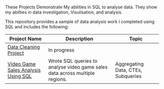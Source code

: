 These Projects Demonstrate My abilities in SQL to analyse data. They show my abilties in data investigation, Visulisation, and analysis.

This repository provides a sample of data analysis work I completed using SQL and includes the following:

Project Name  | Description   |  Topic
------------- | ------------- | ------------------
[Data Cleaning Project](https://github.com/Fletcher-RU/Data-Cleaning-Project)  | In progress  | 
[Video Game Sales Analysis Using SQL](https://github.com/Fletcher-RU/MBA-Analysis)  | Wrote SQL queries to analyse video game sales data across multiple regions.  |  Aggregating Data, CTEs, Subqueries

